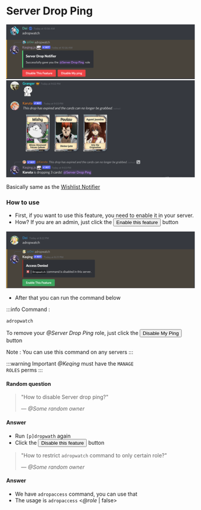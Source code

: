 # Server Drop Ping

![](/img/features/dropwatch.png ':size=100%')
![Server Drop](/img/features/drop.png ':size=100%')

Basically same as the [Wishlist Notifier](./wishlist-notifier)

### How to use

- First, if you want to use this feature, you need to enable it in your server.
- How? If you are an admin, just click the <button class="btn btn-success">Enable this feature</button> button

![Server Drop](/img/features/drop2.png ':size=100%')

- After that you can run the command below

:::info Command :
```bash
adropwatch
```
To remove your *@Server Drop Ping* role, just click the <button class="btn btn-danger">Disable My Ping</button> button

Note : You can use this command on any servers
:::

:::warning Important
*@Keqing* must have the <code>MANAGE ROLES</code> perms
:::


#### Random question
> "How to disable Server drop ping?"
>
> — *@Some random owner*

#### Answer
- Run `[p]dropwath` again
- Click the <button class="btn btn-danger">Disable this feature</button> button

> "How to restrict `adropwatch` command to only certain role?"
>
> — *@Some random owner*

#### Answer
- We have `adropaccess` command, you can use that
- The usage is `adropaccess` <*@role* | false>